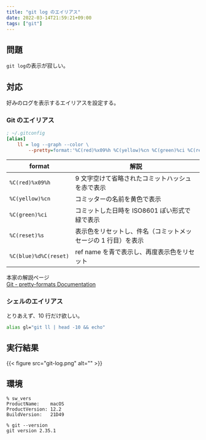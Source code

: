 ```yaml
---
title: "git log のエイリアス"
date: 2022-03-14T21:59:21+09:00
tags: ["git"]
---
```


## 問題

`git log`の表示が寂しい。

## 対応

好みのログを表示するエイリアスを設定する。

### Git のエイリアス

```ini
; ~/.gitconfig
[alias]
    ll = log --graph --color \
        --pretty=format:'%C(red)%x09%h %C(yellow)%cn %C(green)%ci %C(reset)%s%C(blue)%d%C(reset)'
```

| format                | 解説
|-----------------------|----------------------------------|
| `%C(red)%x09%h`       | 9 文字空けて省略されたコミットハッシュを赤で表示        |
| `%C(yellow)%cn`       | コミッターの名前を黄色で表示                   |
| `%C(green)%ci`        | コミットした日時を ISO8601 ぽい形式で緑で表示      |
| `%C(reset)%s`         | 表示色をリセットし、件名（コミットメッセージの 1 行目）を表示 |
| `%C(blue)%d%C(reset)` | ref name を青で表示し、再度表示色をリセット       |

本家の解説ページ  
[Git - pretty-formats Documentation](https://git-scm.com/docs/pretty-formats)


### シェルのエイリアス

とりあえず、10 行だけ欲しい。

```bash
alias gl="git ll | head -10 && echo"
```

## 実行結果

{{< figure src="git-log.png" alt="" >}}



## 環境

```console
% sw_vers
ProductName:    macOS
ProductVersion: 12.2
BuildVersion:   21D49

% git --version
git version 2.35.1
```
